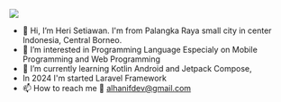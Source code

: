 ![](https://komarev.com/ghpvc/?username=herialhanif&style=flat-square&color=blueviolet)
- 👋 Hi, I’m Heri Setiawan. I'm from Palangka Raya small city in center Indonesia, Central Borneo.
- 👀 I’m interested in Programming Language Especialy on Mobile Programming and Web Programming
- 🌱 I’m currently learning Kotlin Android and Jetpack Compose,
- In 2024 I'm started Laravel Framework
- 📫 How to reach me 💌 alhanifdev@gmail.com

<!---
herialhanif/herialhanif is a ✨ special ✨ repository because its `README.md` (this file) appears on your GitHub profile.
You can click the Preview link to take a look at your changes.
--->
